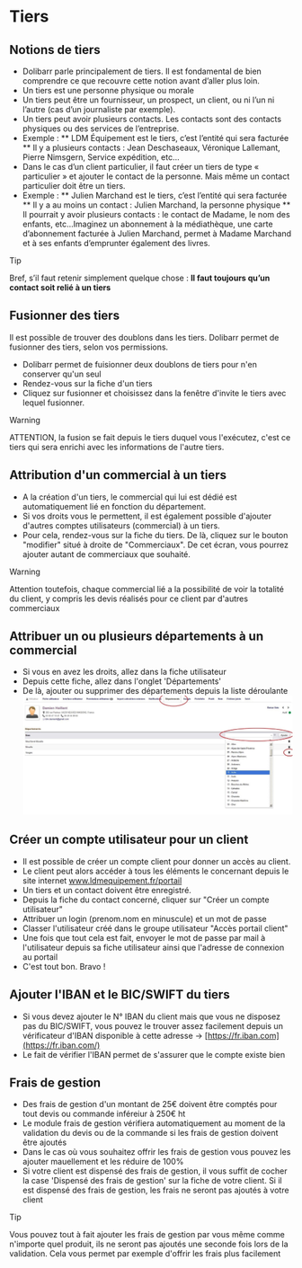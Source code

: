  # Tiers

## Notions de tiers

* Dolibarr parle principalement de tiers. Il est fondamental de bien comprendre ce que recouvre cette notion avant d’aller plus loin.
* Un tiers est une personne physique ou morale
* Un tiers peut être un fournisseur, un prospect, un client, ou ni l’un ni l’autre (cas d’un journaliste par exemple).
* Un tiers peut avoir plusieurs contacts. Les contacts sont des contacts physiques ou des services de l’entreprise.
* Exemple :
		** LDM Équipement est le tiers, c’est l’entité qui sera facturée
		** Il y a plusieurs contacts : Jean Deschaseaux, Véronique Lallemant, Pierre Nimsgern, Service expédition, etc…
* Dans le cas d’un client particulier, il faut créer un tiers de type « particulier » et ajouter le contact de la personne. Mais même un contact particulier doit être un tiers. 
* Exemple :
		** Julien Marchand est le tiers, c’est l’entité qui sera facturée
		** Il y a au moins un contact : Julien Marchand, la personne physique
		** Il pourrait y avoir plusieurs contacts : le contact de Madame, le nom des enfants, etc…Imaginez un abonnement à la médiathèque, une carte d’abonnement facturée à Julien Marchand, permet à Madame Marchand et à ses enfants d’emprunter également des livres.

> [!TIP]
> Bref, s’il faut retenir simplement quelque chose : **Il faut toujours qu’un contact soit relié à un tiers**

## Fusionner des tiers

Il est possible de trouver des doublons dans les tiers. Dolibarr permet de fusionner des tiers, selon vos permissions.
* Dolibarr permet de fuisionner deux doublons de tiers pour n'en conserver qu'un seul
* Rendez-vous sur la fiche d'un tiers
* Cliquez sur fusionner et choisissez dans la fenêtre d'invite le tiers avec lequel fusionner.

> [!WARNING]
> ATTENTION, la fusion se fait depuis le tiers duquel vous l'exécutez, c'est ce tiers qui sera enrichi avec les informations de l'autre tiers.

## Attribution d'un commercial à un tiers

* A la création d'un tiers, le commercial qui lui est dédié est automatiquement lié en fonction du département.
* Si vos droits vous le permettent, il est également possible d'ajouter d'autres comptes utilisateurs (commercial) à un tiers. 
* Pour cela, rendez-vous sur la fiche du tiers. De là, cliquez sur le bouton "modifier" situé à droite de "Commerciaux". De cet écran, vous pourrez ajouter autant de commerciaux que souhaité.

> [!WARNING]
> Attention toutefois, chaque commercial lié a la possibilité de voir la totalité du client, y compris les devis réalisés pour ce client par d'autres commerciaux

## Attribuer un ou plusieurs départements à un commercial

* Si vous en avez les droits, allez dans la fiche utilisateur
* Depuis cette fiche, allez dans l'onglet 'Départements'
* De là, ajouter ou supprimer des départements depuis la liste déroulante
![commercial_ajouter_dpt](_media/commercial_ajouter_dpt.jpg)

## Créer un compte utilisateur pour un client
* Il est possible de créer un compte client pour donner un accès au client.
* Le client peut alors accéder à tous les éléments le concernant depuis le site internet www.ldmequipement.fr/portail
* Un tiers et un contact doivent être enregistré.
* Depuis la fiche du contact concerné, cliquer sur "Créer un compte utilisateur"
* Attribuer un login (prenom.nom en minuscule) et un mot de passe
* Classer l'utilisateur créé dans le groupe utilisateur "Accès portail client"
* Une fois que tout cela est fait, envoyer le mot de passe par mail à l'utilisateur depuis sa fiche utilisateur ainsi que l'adresse de connexion au portail
* C'est tout bon. Bravo !

## Ajouter l'IBAN et le BIC/SWIFT du tiers
* Si vous devez ajouter le N° IBAN du client mais que vous ne disposez pas du BIC/SWIFT, vous pouvez le trouver assez facilement depuis un vérificateur d'IBAN disponible à cette adresse → [https://fr.iban.com](https://fr.iban.com/)
* Le fait de vérifier l'IBAN permet de s'assurer que le compte existe bien


## Frais de gestion
* Des frais de gestion d'un montant de 25€ doivent être comptés pour tout devis ou commande inféreiur à 250€ ht
* Le module frais de gestion vérifiera automatiquement au moment de la validation du devis ou de la commande si les frais de gestion doivent être ajoutés
* Dans le cas où vous souhaitez offrir les frais de gestion vous pouvez les ajouter mauellement et les réduire de 100%
* Si votre client est dispensé des frais de gestion, il vous suffit de cocher la case 'Dispensé des frais de gestion' sur la fiche de votre client. Si il est dispensé des frais de gestion, les frais ne seront pas ajoutés à votre client
> [!TIP]
> Vous pouvez tout à fait ajouter les frais de gestion par vous même comme n'importe quel produit, ils ne seront pas ajoutés une seconde fois lors de la validation. Cela vous permet par exemple d'offrir les frais plus facilement